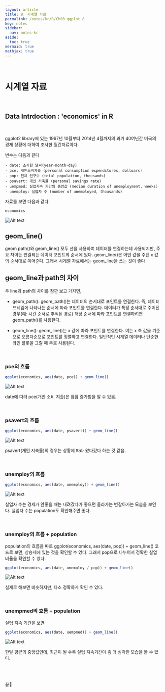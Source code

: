 ```yaml
---
layout: article
title: 8. 시계열 자료
permalink: /notes/kr/R/Ch08_ggplot_8
key: notes
sidebar:
  nav: notes-kr
aside:
  toc: true
mermaid: true
mathjax: true
---
```






<br>

# 시계열 자료



<br>

## Data Intrdoction : 'economics' in R

<br>

ggplot2 library에 있는 1967년 10월부터 2014년 4월까지의 과거 40여년간 미국의 경제 상황에 대하여 조사한 월간자료이다.



변수는 다음과 같다

```
- date: 조사한 날짜(year-month-day)
- pce: 개인소비지출 (personal consumption expenditures, dolloars)
- pop: 전체 인구수 (total population, thousands)
- psavert: 개인 저축률 (personal savings rate)
- uempmed: 실업지속 기간의 중앙값 (median duration of unemployment, weeks)
- unemploy: 실업자 수 (number of unemployed, thousands)
```


자료를 보면 다음과 같다


```r
economics
```
![Alt text](img/ggplot_52.PNG)


## geom_line()

geom path()와 geom_line() 모두 선을 사용하여 데이터를 연결하는데 사용되지만, 주요 차이는 연결되는 데이터 포인트의 순서에 있다. geom_line()은 어떤 값을 주던 x 값의 순서대로 이어준다. 그래서 시계열 자료에서는 geom_line을 쓰는 것이 좋다 


## geom_line과 path의 차이

두 line과 path의 차이를 잠깐 보고 가자면,


- geom_path():
geom_path()는 데이터의 순서대로 포인트를 연결한다. 즉, 데이터 프레임에 나타나는 순서에 따라 포인트를 연결한다.
데이터가 특정 순서대로 주어진 경우(예: 시간 순서로 추적된 경로) 해당 순서에 따라 포인트를 연결하려면 geom_path()를 사용한다.


- geom_line():
geom_line()는 x 값에 따라 포인트를 연결한다. 이는 x 축 값을 기준으로 오름차순으로 포인트를 정렬하고 연결한다.
일반적인 시계열 데이터나 단순한 라인 플롯을 그릴 때 주로 사용된다.




<br>

### pce의 흐름



```r
ggplot(economics, aes(date, pce)) + geom_line()
```

![Alt text](img/ggplot_53.PNG)


date에 따라 pce(개인 소비 지출)은 점점 증가함을 알 수 있음.




<br>

### psavert의 흐름



```r
ggplot(economics, aes(date, psavert)) + geom_line()
```

![Alt text](img/ggplot_54.PNG)


psavert(개인 저축률)의 경우는 상황에 따라 왔다갔다 하는 것 같음.


<br>


### unemploy의 흐름



```r
ggplot(economics, aes(date, unemploy)) + geom_line()
```

![Alt text](img/ggplot_55.PNG)

실업자 수는 경제가 안좋을 때는 내려갔다가 좋으면 올라가는 번갈아가는 모습을 보인다. 실업자 수는 population도 확인해주면 좋다.


<br>

### unemploy의 흐름 + population


population의 흐름을 따로 ggplot(economics, aes(date, pop)) + geom_line() 코드로 보면, 상승세에 있는 것을 확인할 수 있다. 그래서 pop으로 나누어서 정확한 실업 비율을 확인할 수 있다.


```r
ggplot(economics, aes(date, unemploy / pop)) + geom_line()
```

![Alt text](img/ggplot_56.PNG)

실제로 해보면 비슷하지만, 다소 정확하게 확인 수 있다.



<br>

### unempmed의 흐름 + population


실업 지속 기간을 보면


```r
ggplot(economics, aes(date, uempmed)) + geom_line()
```

![Alt text](img/ggplot_57.PNG)


한달 평균의 중앙값인데, 최근이 될 수록 실업 지속기간이 좀 더 심각한 모습을 볼 수 있다.





<br><br><br>
끝🙂
<br><br><br>